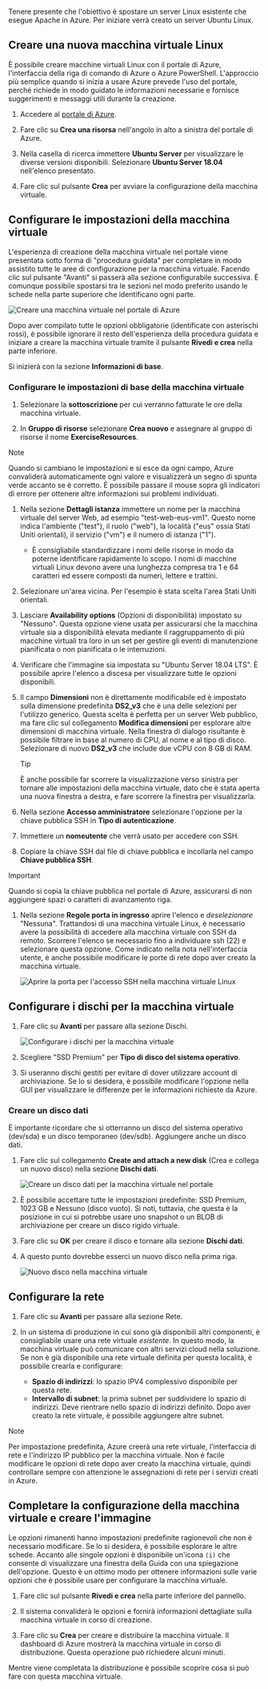Tenere presente che l'obiettivo è spostare un server Linux esistente che esegue Apache in Azure. Per iniziare verrà creato un server Ubuntu Linux.

## <a name="create-a-new-linux-virtual-machine"></a>Creare una nuova macchina virtuale Linux

È possibile creare macchine virtuali Linux con il portale di Azure, l'interfaccia della riga di comando di Azure o Azure PowerShell. L'approccio più semplice quando si inizia a usare Azure prevede l'uso del portale, perché richiede in modo guidato le informazioni necessarie e fornisce suggerimenti e messaggi utili durante la creazione.

1. Accedere al [portale di Azure](https://portal.azure.com?azure-portal=true).

1. Fare clic su **Crea una risorsa** nell'angolo in alto a sinistra del portale di Azure.

1. Nella casella di ricerca immettere **Ubuntu Server** per visualizzare le diverse versioni disponibili. Selezionare **Ubuntu Server 18.04** nell'elenco presentato.

1. Fare clic sul pulsante **Crea** per avviare la configurazione della macchina virtuale.

## <a name="configure-the-vm-settings"></a>Configurare le impostazioni della macchina virtuale

L'esperienza di creazione della macchina virtuale nel portale viene presentata sotto forma di "procedura guidata" per completare in modo assistito tutte le aree di configurazione per la macchina virtuale. Facendo clic sul pulsante "Avanti" si passerà alla sezione configurabile successiva. È comunque possibile spostarsi tra le sezioni nel modo preferito usando le schede nella parte superiore che identificano ogni parte.

![Creare una macchina virtuale nel portale di Azure](../media-drafts/3-azure-portal-create-vm.png)

Dopo aver compilato tutte le opzioni obbligatorie (identificate con asterischi rossi), è possibile ignorare il resto dell'esperienza della procedura guidata e iniziare a creare la macchina virtuale tramite il pulsante **Rivedi e crea** nella parte inferiore.

Si inizierà con la sezione **Informazioni di base**.

### <a name="configure-basic-vm-settings"></a>Configurare le impostazioni di base della macchina virtuale

1. Selezionare la **sottoscrizione** per cui verranno fatturate le ore della macchina virtuale.

1. In **Gruppo di risorse** selezionare **Crea nuovo** e assegnare al gruppo di risorse il nome **ExerciseResources**.

> [!NOTE]
> Quando si cambiano le impostazioni e si esce da ogni campo, Azure convaliderà automaticamente ogni valore e visualizzerà un segno di spunta verde accanto se è corretto. È possibile passare il mouse sopra gli indicatori di errore per ottenere altre informazioni sui problemi individuati.

1. Nella sezione **Dettagli istanza** immettere un nome per la macchina virtuale del server Web, ad esempio "test-web-eus-vm1". Questo nome indica l'ambiente ("test"), il ruolo ("web"), la località ("eus" ossia Stati Uniti orientali), il servizio ("vm") e il numero di istanza ("1").
    - È consigliabile standardizzare i nomi delle risorse in modo da poterne identificare rapidamente lo scopo. I nomi di macchine virtuali Linux devono avere una lunghezza compresa tra 1 e 64 caratteri ed essere composti da numeri, lettere e trattini.

1. Selezionare un'area vicina. Per l'esempio è stata scelta l'area Stati Uniti orientali.

1. Lasciare **Availability options** (Opzioni di disponibilità) impostato su "Nessuno". Questa opzione viene usata per assicurarsi che la macchina virtuale sia a disponibilità elevata mediante il raggruppamento di più macchine virtuali tra loro in un set per gestire gli eventi di manutenzione pianificata o non pianificata o le interruzioni.

1. Verificare che l'immagine sia impostata su "Ubuntu Server 18.04 LTS". È possibile aprire l'elenco a discesa per visualizzare tutte le opzioni disponibili.

1. Il campo **Dimensioni** non è direttamente modificabile ed è impostato sulla dimensione predefinita **DS2_v3** che è una delle selezioni per l'utilizzo generico. Questa scelta è perfetta per un server Web pubblico, ma fare clic sul collegamento **Modifica dimensioni** per esplorare altre dimensioni di macchina virtuale. Nella finestra di dialogo risultante è possibile filtrare in base al numero di CPU, al nome e al tipo di disco. Selezionare di nuovo **DS2_v3** che include due vCPU con 8 GB di RAM.

    > [!TIP]
    > È anche possibile far scorrere la visualizzazione verso sinistra per tornare alle impostazioni della macchina virtuale, dato che è stata aperta una nuova finestra a destra, e fare scorrere la finestra per visualizzarla.

1. Nella sezione **Accesso amministratore** selezionare l'opzione per la chiave pubblica SSH in **Tipo di autenticazione**.

1. Immettere un **nomeutente** che verrà usato per accedere con SSH.

1. Copiare la chiave SSH dal file di chiave pubblica e incollarla nel campo **Chiave pubblica SSH**.

> [!IMPORTANT]
> Quando si copia la chiave pubblica nel portale di Azure, assicurarsi di non aggiungere spazi o caratteri di avanzamento riga.

1. Nella sezione **Regole porta in ingresso** aprire l'elenco e _deselezionare_ "Nessuna". Trattandosi di una macchina virtuale Linux, è necessario avere la possibilità di accedere alla macchina virtuale con SSH da remoto. Scorrere l'elenco se necessario fino a individuare ssh (22) e selezionare questa opzione. Come indicato nella nota nell'interfaccia utente, è anche possibile modificare le porte di rete dopo aver creato la macchina virtuale.

    ![Aprire la porta per l'accesso SSH nella macchina virtuale Linux](../media-drafts/3-open-ports.png)

## <a name="configure-disks-for-the-vm"></a>Configurare i dischi per la macchina virtuale

1. Fare clic su **Avanti** per passare alla sezione Dischi.

    ![Configurare i dischi per la macchina virtuale](../media-drafts/3-configure-disks.png)

1. Scegliere "SSD Premium" per **Tipo di disco del sistema operativo**.

1. Si useranno dischi gestiti per evitare di dover utilizzare account di archiviazione. Se lo si desidera, è possibile modificare l'opzione nella GUI per visualizzare le differenze per le informazioni richieste da Azure.

### <a name="create-a-data-disk"></a>Creare un disco dati

È importante ricordare che si otterranno un disco del sistema operativo (dev/sda) e un disco temporaneo (dev/sdb). Aggiungere anche un disco dati.

1. Fare clic sul collegamento **Create and attach a new disk** (Crea e collega un nuovo disco) nella sezione **Dischi dati**.

    ![Creare un disco dati per la macchina virtuale nel portale](../media-drafts/3-add-data-disk.png)

1. È possibile accettare tutte le impostazioni predefinite: SSD Premium, 1023 GB e Nessuno (disco vuoto). Si noti, tuttavia, che questa è la posizione in cui si potrebbe usare uno snapshot o un BLOB di archiviazione per creare un disco rigido virtuale.

1. Fare clic su **OK** per creare il disco e tornare alla sezione **Dischi dati**.

1. A questo punto dovrebbe esserci un nuovo disco nella prima riga.

    ![Nuovo disco nella macchina virtuale](../media-drafts/3-new-disk.png)

## <a name="configure-the-network"></a>Configurare la rete

1. Fare clic su **Avanti** per passare alla sezione Rete.

1. In un sistema di produzione in cui sono già disponibili altri componenti, è consigliabile usare una rete virtuale _esistente_. In questo modo, la macchina virtuale può comunicare con altri servizi cloud nella soluzione. Se non è già disponibile una rete virtuale definita per questa località, è possibile crearla e configurare:

    - **Spazio di indirizzi**: lo spazio IPV4 complessivo disponibile per questa rete.
    - **Intervallo di subnet**: la prima subnet per suddividere lo spazio di indirizzi. Deve rientrare nello spazio di indirizzi definito. Dopo aver creato la rete virtuale, è possibile aggiungere altre subnet.

> [!NOTE]
> Per impostazione predefinita, Azure creerà una rete virtuale, l'interfaccia di rete e l'indirizzo IP pubblico per la macchina virtuale. Non è facile modificare le opzioni di rete dopo aver creato la macchina virtuale, quindi controllare sempre con attenzione le assegnazioni di rete per i servizi creati in Azure.

## <a name="finish-configuring-the-vm-and-create-the-image"></a>Completare la configurazione della macchina virtuale e creare l'immagine

Le opzioni rimanenti hanno impostazioni predefinite ragionevoli che non è necessario modificare. Se lo si desidera, è possibile esplorare le altre schede. Accanto alle singole opzioni è disponibile un'icona `(i)` che consente di visualizzare una finestra della Guida con una spiegazione dell'opzione. Questo è un ottimo modo per ottenere informazioni sulle varie opzioni che è possibile usare per configurare la macchina virtuale.

1. Fare clic sul pulsante **Rivedi e crea** nella parte inferiore del pannello.

1. Il sistema convaliderà le opzioni e fornirà informazioni dettagliate sulla macchina virtuale in corso di creazione.

1. Fare clic su **Crea** per creare e distribuire la macchina virtuale. Il dashboard di Azure mostrerà la macchina virtuale in corso di distribuzione. Questa operazione può richiedere alcuni minuti.

Mentre viene completata la distribuzione è possibile scoprire cosa si può fare con questa macchina virtuale.